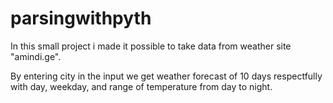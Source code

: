 # parsingwithpyth
In this small project i made it possible to take data from weather site "amindi.ge".


By entering city in the input we get weather forecast of 10 days respectfully with day, weekday, and range of temperature from day to night.
